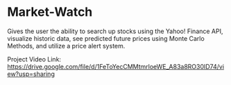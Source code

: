 # Market-Watch
Gives the user the ability to search up stocks using the Yahoo! Finance API, visualize historic data, see predicted future prices using Monte Carlo Methods, and utilize a price alert system.

Project Video Link: https://drive.google.com/file/d/1FeToYecCMMtmrloeWE_A83a8RO30ID74/view?usp=sharing
